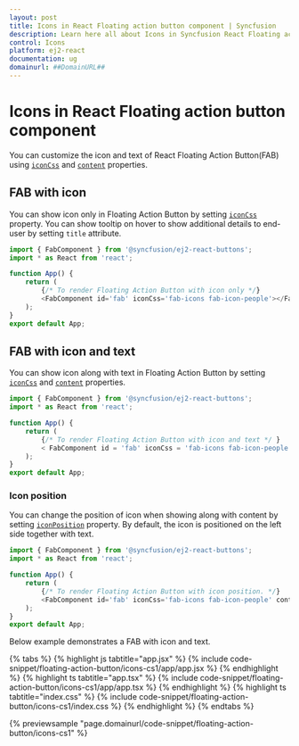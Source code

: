 ```yaml
---
layout: post
title: Icons in React Floating action button component | Syncfusion
description: Learn here all about Icons in Syncfusion React Floating action button component of Syncfusion Essential JS 2 and more.
control: Icons 
platform: ej2-react
documentation: ug
domainurl: ##DomainURL##
---
```


# Icons in React Floating action button component

You can customize the icon and text of React Floating Action Button(FAB) using [`iconCss`](https://ej2.syncfusion.com/react/documentation/api/floating-action-button/fab/#iconcss) and [`content`](https://ej2.syncfusion.com/react/documentation/api/floating-action-button/fab/#content) properties.

## FAB with icon

You can show icon only in Floating Action Button by setting [`iconCss`](https://ej2.syncfusion.com/react/documentation/api/floating-action-button/fab/#iconcss) property. You can show tooltip on hover to show additional details to end-user by setting `title` attribute.

```ts
import { FabComponent } from '@syncfusion/ej2-react-buttons';
import * as React from 'react';

function App() {
    return (
        {/* To render Floating Action Button with icon only */}
        <FabComponent id='fab' iconCss='fab-icons fab-icon-people'></FabComponent>
    );
}
export default App;
```

## FAB with icon and text

You can show icon along with text in Floating Action Button by setting [`iconCss`](https://ej2.syncfusion.com/react/documentation/api/floating-action-button/fab/#iconcss) and [`content`](https://ej2.syncfusion.com/react/documentation/api/floating-action-button/fab/#content) properties.

```ts
import { FabComponent } from '@syncfusion/ej2-react-buttons';
import * as React from 'react';

function App() {
    return (
        {/* To render Floating Action Button with icon and text */ }
        < FabComponent id = 'fab' iconCss = 'fab-icons fab-icon-people' content = 'Contacts' ></FabComponent >
    );
}
export default App;
```

### Icon position

You can change the position of icon when showing along with content by setting [`iconPosition`](https://ej2.syncfusion.com/react/documentation/api/floating-action-button/fab/#iconposition) property. By default, the icon is positioned on the left side together with text.

```ts
import { FabComponent } from '@syncfusion/ej2-react-buttons';
import * as React from 'react';

function App() {
    return (
        {/* To render Floating Action Button with icon position. */}
        <FabComponent id='fab' iconCss='fab-icons fab-icon-people' content='Contacts' iconPosition='Right'></FabComponent>
    );
}
export default App;
```

Below example demonstrates a FAB with icon and text.

{% tabs %}
{% highlight js tabtitle="app.jsx" %}
{% include code-snippet/floating-action-button/icons-cs1/app/app.jsx %}
{% endhighlight %}
{% highlight ts tabtitle="app.tsx" %}
{% include code-snippet/floating-action-button/icons-cs1/app/app.tsx %}
{% endhighlight %}
{% highlight ts tabtitle="index.css" %}
{% include code-snippet/floating-action-button/icons-cs1/index.css %}
{% endhighlight %}
{% endtabs %}

 {% previewsample "page.domainurl/code-snippet/floating-action-button/icons-cs1" %}
